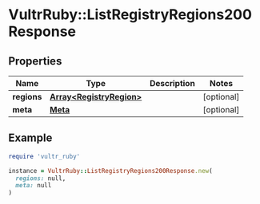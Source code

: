 # VultrRuby::ListRegistryRegions200Response

## Properties

| Name | Type | Description | Notes |
| ---- | ---- | ----------- | ----- |
| **regions** | [**Array&lt;RegistryRegion&gt;**](RegistryRegion.md) |  | [optional] |
| **meta** | [**Meta**](Meta.md) |  | [optional] |

## Example

```ruby
require 'vultr_ruby'

instance = VultrRuby::ListRegistryRegions200Response.new(
  regions: null,
  meta: null
)
```

